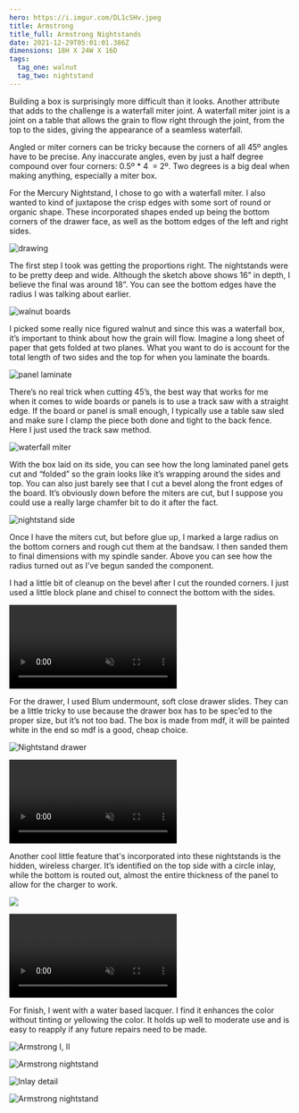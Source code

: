 ```yaml
---
hero: https://i.imgur.com/DL1cSHv.jpeg
title: Armstrong
title_full: Armstrong Nightstands
date: 2021-12-29T05:01:01.386Z
dimensions: 18H X 24W X 16D
tags:
  tag_one: walnut
  tag_two: nightstand
---
```


Building a box is surprisingly more difficult than it looks. Another attribute that adds to the challenge is a waterfall miter joint. A waterfall miter joint is a joint on a table that allows the grain to flow right through the joint, from the top to the sides, giving the appearance of a seamless waterfall.

Angled or miter corners can be tricky because the corners of all 45º angles have to be precise. Any inaccurate angles, even by just a half degree compound over four corners: 0.5º \* 4  = 2º. Two degrees is a big deal when making anything, especially a miter box.

For the Mercury Nightstand, I chose to go with a waterfall miter. I also wanted to kind of juxtapose the crisp edges with some sort of round or organic shape. These incorporated shapes ended up being the bottom corners of the drawer face, as well as the bottom edges of the left and right sides.

![drawing](https://res.cloudinary.com/da32ufmnf/image/upload/v1641540217/proportional.design-v2/mercury/cmoix2rs1ybeg1tzcuvy.jpg)

The first step I took was getting the proportions right. The nightstands were to be pretty deep and wide. Although the sketch above shows 16” in depth, I believe the final was around 18”. You can see the bottom edges have the radius I was talking about earlier.

![walnut boards](https://res.cloudinary.com/da32ufmnf/image/upload/v1641540218/proportional.design-v2/mercury/cylcewkwjxkdjybmfpnn.jpg)

I picked some really nice figured walnut and since this was a waterfall box, it’s important to think about how the grain will flow. Imagine a long sheet of paper that gets folded at two planes. What you want to do is account for the total length of two sides and the top for when you laminate the boards.

![panel laminate](https://res.cloudinary.com/da32ufmnf/image/upload/v1641540218/proportional.design-v2/mercury/eih5jsc1krruvnqqwjw0.jpg)

There’s no real trick when cutting 45’s, the best way that works for me when it comes to wide boards or panels is to use a track saw with a straight edge. If the board or panel is small enough, I typically use a table saw sled and make sure I clamp the piece both done and tight to the back fence. Here I just used the track saw method.

![waterfall miter](https://res.cloudinary.com/da32ufmnf/image/upload/v1641540218/proportional.design-v2/mercury/lw5hn5pxp9tarxbvlvbt.jpg)

With the box laid on its side, you can see how the long laminated panel gets cut and “folded” so the grain looks like it’s wrapping around the sides and top. You can also just barely see that I cut a bevel along the front edges of the board. It’s obviously down before the miters are cut, but I suppose you could use a really large chamfer bit to do it after the fact.

![nightstand side](https://res.cloudinary.com/da32ufmnf/image/upload/v1641540218/proportional.design-v2/mercury/upomugxhtb4mckh9xj8a.jpg)

Once I have the miters cut, but before glue up, I marked a large radius on the bottom corners and rough cut them at the bandsaw. I then sanded them to final dimensions with my spindle sander. Above you can see how the radius turned out as I’ve begun sanded the component.

I had a little bit of cleanup on the bevel after I cut the rounded corners. I just used a little block plane and chisel to connect the bottom with the sides.

<video controls="true" playsinline="" loop="loop" muted>
  <source src="https://res.cloudinary.com/da32ufmnf/video/upload/v1641540507/proportional.design-v2/mercury/02_rforwn.mp4#t=0.1"/>
</video>

For the drawer, I used Blum undermount, soft close drawer slides. They can be a little tricky to use because the drawer box has to be spec’ed to the proper size, but it’s not too bad. The box is made from mdf, it will be painted white in the end so mdf is a good, cheap choice.

![Nightstand drawer](https://res.cloudinary.com/da32ufmnf/image/upload/v1641540218/proportional.design-v2/mercury/wmjhgnprytlokvbfpt7q.jpg)

<video controls="true" playsinline="" loop="loop" muted>
  <source src="https://res.cloudinary.com/da32ufmnf/video/upload/v1641540584/proportional.design-v2/mercury/03_g6shzb.mp4#t=0.1"/>
</video>

Another cool little feature that's incorporated into these nightstands is the hidden, wireless charger. It’s identified on the top side with a circle inlay, while the bottom is routed out, almost the entire thickness of the panel to allow for the charger to work.

![](https://res.cloudinary.com/da32ufmnf/image/upload/v1641540218/proportional.design-v2/mercury/b4hmb5yfu7frtabt3bwr.jpg)

<video controls="true" playsinline="" loop="loop" muted>
  <source src="https://res.cloudinary.com/da32ufmnf/video/upload/v1641540628/proportional.design-v2/mercury/04_gscuvy.mp4#t=0.1"/>
</video>

For finish, I went with a water based lacquer. I find it enhances the color without tinting or yellowing the color. It holds up well to moderate use and is easy to reapply if any future repairs need to be made.

![Armstrong I, II](https://res.cloudinary.com/da32ufmnf/image/upload/v1641540220/proportional.design-v2/mercury/yqqboxuib0wjfi3tlhcg.jpg)

![Armstrong nightstand](https://res.cloudinary.com/da32ufmnf/image/upload/v1641540220/proportional.design-v2/mercury/p17qekdpulx2drufix88.jpg)

![Inlay detail](https://res.cloudinary.com/da32ufmnf/image/upload/v1641540220/proportional.design-v2/mercury/ldclguolw3dfxltp6tlr.jpg)

![Armstrong nightstand](https://res.cloudinary.com/da32ufmnf/image/upload/v1641540221/proportional.design-v2/mercury/mzvmt9iuxdacz0snzfqc.jpg)
